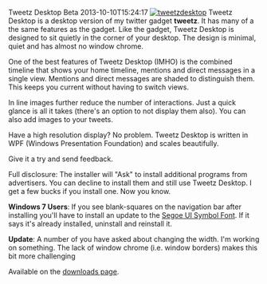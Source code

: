 Tweetz Desktop Beta
2013-10-10T15:24:17
[![tweetzdesktop](http://az667460.vo.msecnd.net/cdn/images/blog/WindowsLiveWriter/TweetzDesktopBeta_A15A/tweetzdesktop_thumb.png)](http://az667460.vo.msecnd.net/cdn/images/blog/WindowsLiveWriter/TweetzDesktopBeta_A15A/tweetzdesktop_2.png) Tweetz Desktop is a desktop version of my twitter gadget **tweetz**. It has many of a the same features as the gadget. Like the gadget, Tweetz Desktop is designed to sit quietly in the corner of your desktop. The design is minimal, quiet and has almost no window chrome. 

One of the best features of Tweetz Desktop (IMHO) is the combined timeline that shows your home timeline, mentions and direct messages in a single view. Mentions and direct messages are shaded to distinguish them. This keeps you current without having to switch views.

In line images further reduce the number of interactions. Just a quick glance is all it takes (there's an option to not display them also). You can also add images to your tweets.

Have a high resolution display? No problem. Tweetz Desktop is written in WPF (Windows Presentation Foundation) and scales beautifully. 

Give it a try and send feedback.

Full disclosure: The installer will "Ask" to install additional programs from advertisers. You can decline to install them and still use Tweetz Desktop. I get a few bucks if you install one. Now you know.

**Windows 7 Users**: If you see blank-squares on the navigation bar after installing you'll have to install an update to the [Segoe UI Symbol Font](http://support.microsoft.com/kb/2729094). If it says it's already installed, uninstall and reinstall it. 

**Update**: A number of you have asked about changing the width. I'm working on something. The lack of window chrome (i.e. window borders) makes this bit more challenging

Available on the [downloads page](/downloads).
